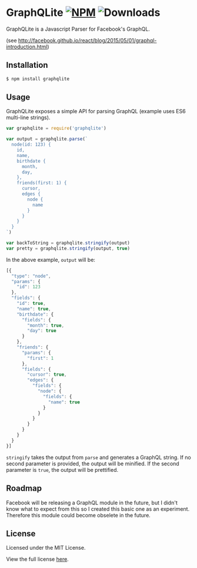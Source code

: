 GraphQLite  [![NPM](https://img.shields.io/npm/v/graphqlite.svg?style=flat)](https://npmjs.org/package/graphqlite) ![Downloads](https://img.shields.io/npm/dm/graphqlite.svg?style=flat)
=======

GraphQLite is a Javascript Parser for Facebook's GraphQL.

(see http://facebook.github.io/react/blog/2015/05/01/graphql-introduction.html)

## Installation

```sh
$ npm install graphqlite
```

## Usage

GraphQLite exposes a simple API for parsing GraphQL (example uses ES6 multi-line strings).

```javascript
var graphqlite = require('graphqlite')

var output = graphqlite.parse(`
  node(id: 123) {
    id,
    name,
    birthdate {
      month,
      day,
    },
    friends(first: 1) {
      cursor,
      edges {
        node {
          name
        }
      }
    }
  }
`)

var backToString = graphqlite.stringify(output)
var pretty = graphqlite.stringify(output, true)
```

In the above example, `output` will be:

```javascript
[{
  "type": "node",
  "params": {
    "id": 123
  },
  "fields": {
    "id": true,
    "name": true,
    "birthdate": {
      "fields": {
        "month": true,
        "day": true
      }
    },
    "friends": {
      "params": {
        "first": 1
      },
      "fields": {
        "cursor": true,
        "edges": {
          "fields": {
            "node": {
              "fields": {
                "name": true
              }
            }
          }
        }
      }
    }
  }
}]
```

`stringify` takes the output from `parse` and generates a GraphQL string. If no second parameter is provided, the output will be minified. If the second parameter is `true`, the output will be prettified.

## Roadmap
Facebook will be releasing a GraphQL module in the future, but I didn't know what to expect from this
so I created this basic one as an experiment.
Therefore this module could become obselete in the future.

## License

Licensed under the MIT License.

View the full license [here](https://raw.githubusercontent.com/madjam002/graphqlite/master/LICENSE).
